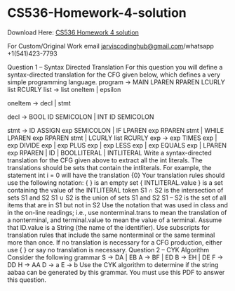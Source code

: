 # CS536-Homework-4-solution

Download Here: [CS536 Homework 4 solution](https://jarviscodinghub.com/assignment/cs536-homework-4-solution/)

For Custom/Original Work email jarviscodinghub@gmail.com/whatsapp +1(541)423-7793

Question 1 – Syntax Directed Translation
For this question you will define a syntax-directed translation for the CFG given below, which defines a very
simple programming language.
program → MAIN LPAREN RPAREN LCURLY list RCURLY
list → list oneItem
| epsilon

oneItem → decl
| stmt

decl → BOOL ID SEMICOLON
| INT ID SEMICOLON

stmt → ID ASSIGN exp SEMICOLON
| IF LPAREN exp RPAREN stmt
| WHILE LPAREN exp RPAREN stmt
| LCURLY list RCURLY
exp → exp TIMES exp
| exp DIVIDE exp
| exp PLUS exp
| exp LESS exp
| exp EQUALS exp
| LPAREN exp RPAREN
| ID
| BOOLLITERAL
| INTLITERAL
Write a syntax-directed translation for the CFG given above to extract all the int literals. The translations
should be sets that contain the intliterals. For example, the statement int i = 0 will have the translation {0}
Your translation rules should use the following notation:
{ } is an empty set
{ INTLITERAL.value } is a set containing the value of the INTLITERAL token
S1 ∩ S2 is the intersection of sets S1 and S2
S1 ∪ S2 is the union of sets S1 and S2
S1 – S2 is the set of all items that are in S1 but not in S2
Use the notation that was used in class and in the on-line readings; i.e., use nonterminal.trans to mean the
translation of a nonterminal, and terminal.value to mean the value of a terminal. Assume that ID.value is a
String (the name of the identifier). Use subscripts for translation rules that include the same nonterminal or
the same terminal more than once. If no translation is necessary for a CFG production, either use { } or say
no translation is necessary.
Question 2 – CYK Algorithm
Consider the following grammar
S → DA | EB
A → BF | ED
B → EH | DE
F → DD
H → AA
D → a
E → b
Use the CYK algorithm to determine if the string aabaa can be generated by this grammar. You must use this
PDF to answer this question.

